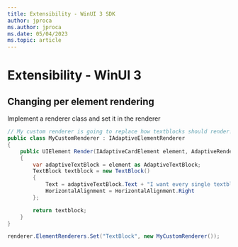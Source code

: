 ```yaml
---
title: Extensibility - WinUI 3 SDK
author: jproca
ms.author: jproca
ms.date: 05/04/2023
ms.topic: article
---
```


# Extensibility - WinUI 3

## Changing per element rendering

Implement a renderer class and set it in the renderer

```csharp
// My custom renderer is going to replace how textblocks should render!
public class MyCustomRenderer : IAdaptiveElementRenderer
{
    public UIElement Render(IAdaptiveCardElement element, AdaptiveRenderContext context)
    {
        var adaptiveTextBlock = element as AdaptiveTextBlock;
        TextBlock textblock = new TextBlock()
        {
            Text = adaptiveTextBlock.Text + "I want every single textblock to append this text, and it should be aligned to the right!",
            HorizontalAlignment = HorizontalAlignment.Right
        };

        return textblock;
    }
}

renderer.ElementRenderers.Set("TextBlock", new MyCustomRenderer());
```